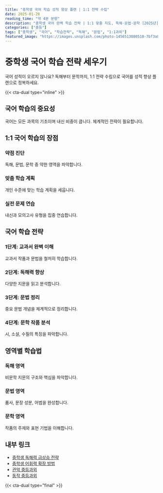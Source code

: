 ```yaml
---
title: "중학생 국어 학습 성적 향상 플랜 | 1:1 전략 수립"
date: 2025-01-28
reading_time: "약 4분 분량"
description: "중학생 국어 완벽 학습 전략 | 1:1 맞춤 지도, 독해·문법·문학 [2025년]"
categories: ["중등"]
tags: ["중학생", "국어", "학습전략", "독해", "문법", "1:1과외"]
featured_image: "https://images.unsplash.com/photo-1456513080510-7bf3a84b82f8?w=1200&h=630&fit=crop"
---
```


# 중학생 국어 학습 전략 세우기

국어 성적이 오르지 않나요? 독해부터 문학까지, 1:1 전략 수립으로 국어를 성적 향상 플랜으로 정복하세요.

{{< cta-dual type="inline" >}}

## 국어 학습의 중요성

국어는 모든 과목의 기초이며 내신 비중이 큽니다. 체계적인 전략이 필요합니다.

## 1:1 국어 학습의 장점

### 약점 진단
독해, 문법, 문학 중 약한 영역을 파악합니다.

### 맞춤 학습 계획
개인 수준에 맞는 학습 계획을 세웁니다.

### 실전 문제 연습
내신과 모의고사 유형을 집중 연습합니다.

## 국어 학습 전략

### 1단계: 교과서 완벽 이해
교과서 작품과 문법을 철저히 학습합니다.

### 2단계: 독해력 향상
다양한 지문을 읽고 분석합니다.

### 3단계: 문법 정리
중요 문법 개념을 체계적으로 정리합니다.

### 4단계: 문학 작품 분석
시, 소설, 수필의 특징을 파악합니다.

## 영역별 학습법

### 독해 영역
비문학 지문의 구조와 핵심을 파악합니다.

### 문법 영역
품사, 문장 성분, 어법을 완성합니다.

### 문학 영역
작품의 주제와 표현 기법을 이해합니다.

## 내부 링크
- [중학생 독해력 급상승 전략](../../middle/middle-reading-comprehension/)
- [중학생 어휘력 확장 방법](../../middle/middle-vocabulary/)
- [관악 중등과외](../../local/gwanak-middle/)
- [동작 중등과외](../../local/dongjak-middle/)

{{< cta-dual type="final" >}}
